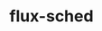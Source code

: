 ---
title: "flux-sched"
layout: cache
categories: [package, develop-2024-08-04]
meta: {"versions": ["0.33.1", "0.36.0"], "compilers": ["gcc@=11.4.0", "gcc@=7.3.1", "gcc@=9.4.0", "oneapi@=2024.2.0"], "oss": ["amzn2", "ubuntu20.04", "ubuntu22.04"], "platforms": ["linux"], "targets": ["aarch64", "neoverse_n1", "neoverse_v1", "neoverse_v2", "ppc64le", "x86_64_v3"], "stacks": ["aws-isc", "aws-isc-aarch64", "e4s-neoverse-v2", "e4s-neoverse_v1", "e4s-oneapi", "e4s-power", "root"], "num_specs": 8, "num_specs_by_stack": {"root": 8, "aws-isc-aarch64": 2, "aws-isc": 1, "e4s-power": 1, "e4s-neoverse_v1": 1, "e4s-neoverse-v2": 1, "e4s-oneapi": 1}}
spec_details: [{"hash": "p5ta4wy5lhj67gvcwimwpbrsgcisahpg", "compiler": "gcc@=7.3.1", "versions": ["0.33.1"], "os": "amzn2", "platform": "linux", "target": "aarch64", "variants": ["build_system=cmake", "build_type=Release", "~cuda", "~docs", "generator=ninja", "~ipo"], "stacks": ["root", "aws-isc-aarch64"], "size": "-", "tarball": "https://binaries.spack.io/releases/develop-2024-08-04/build_cache/linux-amzn2-aarch64/gcc-7.3.1/flux-sched-0.33.1/linux-amzn2-aarch64-gcc-7.3.1-flux-sched-0.33.1-p5ta4wy5lhj67gvcwimwpbrsgcisahpg.spack"}, {"hash": "2kgcquhh27jpy37mdtzueoducuibs5hh", "compiler": "gcc@=7.3.1", "versions": ["0.33.1"], "os": "amzn2", "platform": "linux", "target": "neoverse_n1", "variants": ["build_system=cmake", "build_type=Release", "~cuda", "~docs", "generator=ninja", "~ipo"], "stacks": ["root", "aws-isc-aarch64"], "size": "-", "tarball": "https://binaries.spack.io/releases/develop-2024-08-04/build_cache/linux-amzn2-neoverse_n1/gcc-7.3.1/flux-sched-0.33.1/linux-amzn2-neoverse_n1-gcc-7.3.1-flux-sched-0.33.1-2kgcquhh27jpy37mdtzueoducuibs5hh.spack"}, {"hash": "e3eqeg66s6kzq6v4clzuahgwua34ylye", "compiler": "gcc@=7.3.1", "versions": ["0.33.1"], "os": "amzn2", "platform": "linux", "target": "x86_64_v3", "variants": ["build_system=cmake", "build_type=Release", "~cuda", "~docs", "generator=ninja", "~ipo"], "stacks": ["root", "aws-isc"], "size": "-", "tarball": "https://binaries.spack.io/releases/develop-2024-08-04/build_cache/linux-amzn2-x86_64_v3/gcc-7.3.1/flux-sched-0.33.1/linux-amzn2-x86_64_v3-gcc-7.3.1-flux-sched-0.33.1-e3eqeg66s6kzq6v4clzuahgwua34ylye.spack"}, {"hash": "g2njziydokrf7krzieershgg7562zpbb", "compiler": "gcc@=9.4.0", "versions": ["0.36.0"], "os": "ubuntu20.04", "platform": "linux", "target": "ppc64le", "variants": ["build_system=cmake", "build_type=Release", "~cuda", "~docs", "generator=ninja", "~ipo"], "stacks": ["root", "e4s-power"], "size": "-", "tarball": "https://binaries.spack.io/releases/develop-2024-08-04/build_cache/linux-ubuntu20.04-ppc64le/gcc-9.4.0/flux-sched-0.36.0/linux-ubuntu20.04-ppc64le-gcc-9.4.0-flux-sched-0.36.0-g2njziydokrf7krzieershgg7562zpbb.spack"}, {"hash": "jettqk5jqbtq7evhtfcxdoffq3aq5vzh", "compiler": "gcc@=11.4.0", "versions": ["0.36.0"], "os": "ubuntu22.04", "platform": "linux", "target": "neoverse_v1", "variants": ["build_system=cmake", "build_type=Release", "~cuda", "~docs", "generator=ninja", "~ipo"], "stacks": ["root", "e4s-neoverse_v1"], "size": "-", "tarball": "https://binaries.spack.io/releases/develop-2024-08-04/build_cache/linux-ubuntu22.04-neoverse_v1/gcc-11.4.0/flux-sched-0.36.0/linux-ubuntu22.04-neoverse_v1-gcc-11.4.0-flux-sched-0.36.0-jettqk5jqbtq7evhtfcxdoffq3aq5vzh.spack"}, {"hash": "wuy33xhj4nruxb75m35hqvfmquywp2yq", "compiler": "gcc@=11.4.0", "versions": ["0.36.0"], "os": "ubuntu22.04", "platform": "linux", "target": "neoverse_v2", "variants": ["build_system=cmake", "build_type=Release", "~cuda", "~docs", "generator=ninja", "~ipo"], "stacks": ["root", "e4s-neoverse-v2"], "size": "-", "tarball": "https://binaries.spack.io/releases/develop-2024-08-04/build_cache/linux-ubuntu22.04-neoverse_v2/gcc-11.4.0/flux-sched-0.36.0/linux-ubuntu22.04-neoverse_v2-gcc-11.4.0-flux-sched-0.36.0-wuy33xhj4nruxb75m35hqvfmquywp2yq.spack"}, {"hash": "75edqtlpel3licswe6ku7k2zmdwvlgh7", "compiler": "gcc@=11.4.0", "versions": ["0.36.0"], "os": "ubuntu22.04", "platform": "linux", "target": "x86_64_v3", "variants": ["build_system=cmake", "build_type=Release", "~cuda", "~docs", "generator=ninja", "~ipo"], "stacks": ["root"], "size": "-", "tarball": "https://binaries.spack.io/releases/develop-2024-08-04/build_cache/linux-ubuntu22.04-x86_64_v3/gcc-11.4.0/flux-sched-0.36.0/linux-ubuntu22.04-x86_64_v3-gcc-11.4.0-flux-sched-0.36.0-75edqtlpel3licswe6ku7k2zmdwvlgh7.spack"}, {"hash": "mrujvxqjzenbkbxgwfyanca245kdfbcx", "compiler": "oneapi@=2024.2.0", "versions": ["0.36.0"], "os": "ubuntu22.04", "platform": "linux", "target": "x86_64_v3", "variants": ["build_system=cmake", "build_type=Release", "~cuda", "~docs", "generator=ninja", "~ipo"], "stacks": ["e4s-oneapi", "root"], "size": "-", "tarball": "https://binaries.spack.io/releases/develop-2024-08-04/build_cache/linux-ubuntu22.04-x86_64_v3/oneapi-2024.2.0/flux-sched-0.36.0/linux-ubuntu22.04-x86_64_v3-oneapi-2024.2.0-flux-sched-0.36.0-mrujvxqjzenbkbxgwfyanca245kdfbcx.spack"}]
---